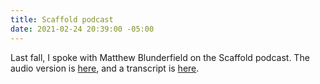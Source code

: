```yaml
---
title: Scaffold podcast
date: 2021-02-24 20:39:00 -05:00
---
```


Last fall, I spoke with Matthew Blunderfield on the Scaffold podcast. The audio version is [here](https://soundcloud.com/scaffoldpodcast/ep-43-sara-hendren), and a transcript is [here](https://docs.google.com/document/d/1hOTecvWkoNgQRQ7Q7_y22cI1GN2UNe4nP8QlCZL2jlo/edit).